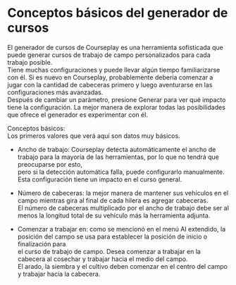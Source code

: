# Conceptos básicos del generador de cursos

  
El generador de cursos de Courseplay es una herramienta sofisticada que puede generar cursos de trabajo de campo personalizados para cada trabajo posible.  
Tiene muchas configuraciones y puede llevar algún tiempo familiarizarse con él. Si es nuevo en Courseplay, probablemente debería comenzar a jugar con la cantidad de cabeceras primero y luego aventurarse en las configuraciones más avanzadas.  
Después de cambiar un parámetro, presione Generar para ver qué impacto tiene la configuración. La mejor manera de explorar todas las posibilidades que ofrece el generador es experimentar con él.  


  
Conceptos básicos:  
Los primeros valores que verá aquí son datos muy básicos.  

- Ancho de trabajo: Courseplay detecta automáticamente el ancho de trabajo para la mayoría de las herramientas, por lo que no tendrá que preocuparse por esto,  
pero si la detección automática falla, puede configurarlo manualmente. Esta configuración tiene un impacto en el curso general.  

- Número de cabeceras: la mejor manera de mantener sus vehículos en el campo mientras gira al final de cada hilera es agregar cabeceras.  
El número de cabeceras multiplicado por el ancho de trabajo debe ser al menos la longitud total de su vehículo más la herramienta adjunta.  

- Comenzar a trabajar en: como se mencionó en el menú AI extendido, la posición del campo se usa para establecer la posición de inicio o finalización para  
el curso de trabajo de campo. Desea comenzar a trabajar en la cabecera al cosechar y trabajar hacia el medio del campo.  
El arado, la siembra y el cultivo deben comenzar en el centro del campo y trabajar hacia la cabecera.  


